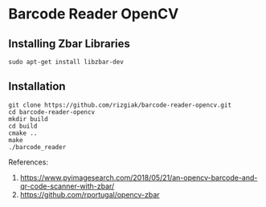 # Barcode Reader OpenCV

## Installing Zbar Libraries
```
sudo apt-get install libzbar-dev
```

## Installation
```
git clone https://github.com/rizgiak/barcode-reader-opencv.git
cd barcode-reader-opencv
mkdir build
cd build
cmake ..
make
./barcode_reader
```



References:
1. https://www.pyimagesearch.com/2018/05/21/an-opencv-barcode-and-qr-code-scanner-with-zbar/
2. https://github.com/rportugal/opencv-zbar
